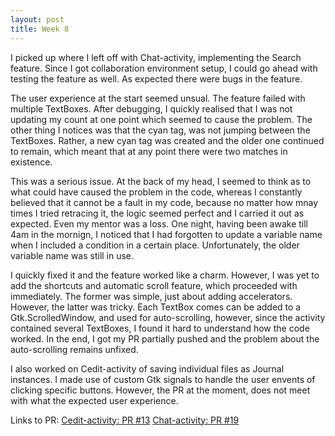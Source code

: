 ```yaml
---
layout: post
title: Week 8
---
```


I picked up where I left off with Chat-activity, implementing the Search feature. Since I got collaboration
environment setup, I could go ahead with testing the feature as well. As expected there were bugs in the feature.

The user experience at the start seemed unsual. The feature failed with multiple TextBoxes. After debugging, I quickly
realised that I was not updating my count at one point which seemed to cause the problem. The other thing I notices was that
the cyan tag, was not jumping between the TextBoxes. Rather, a new cyan tag was created and the older one continued to remain,
which meant that at any point there were two matches in existence. 

This was a serious issue. At the back of my head, I seemed to think as to what could have caused the problem in the code, whereas
I constantly believed that it cannot be a fault in my code, because no matter how mnay times I tried retracing it, the logic seemed
perfect and I carried it out as expected. Even my mentor was a loss. One night, having been awake till 4am in the mornign, I noticed that
I had forgotten to update a variable name when I included a condition in a certain place. Unfortunately, the older variable name was still in use.

I quickly fixed it and the feature worked like a charm. However, I was yet to add the shortcuts and automatic scroll feature, which proceeded with immediately.
The former was simple, just about adding accelerators. However, the latter was tricky. Each TextBox comes can be added to a Gtk.ScrolledWindow, and used for auto-scrolling,
however, since the activity contained several TextBoxes, I found it hard to understand how the code worked.
In the end, I got my PR partially pushed and the problem about the auto-scrolling remains unfixed.

I also worked on Cedit-activity of saving individual files as Journal instances. I made use of custom Gtk signals to handle the user envents of clicking specific buttons.
However, the PR at the moment, does not meet with what the expected user experience.

Links to PR:
[Cedit-activity: PR #13](https://github.com/sugarlabs/cedit-activity/pull/13)
[Chat-activity: PR #19](https://github.com/sugarlabs/chat/pull/19)
